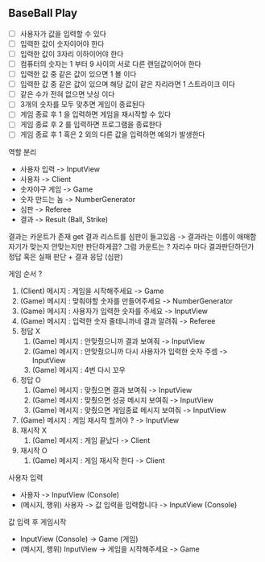 ## BaseBall Play 

- [ ] 사용자가 값을 입력할 수 있다
- [ ] 입력한 값이 숫자이어야 한다 
- [ ] 입력한 값이 3자리 이하이어야 한다 
- [ ] 컴퓨터의 숫자는 1 부터 9 사이의 서로 다른 랜덤값이어야 한다 
- [ ] 입력한 값 중 같은 값이 있으면 1 볼 이다 
- [ ] 입력한 값 중 같은 값이 있으며 해당 값이 같은 자리라면 1 스트라이크 이다
- [ ] 같은 수가 전혀 없으면 낫싱 이다
- [ ] 3개의 숫자를 모두 맞추면 게임이 종료된다 
- [ ] 게임 종료 후 1 을 입력하면 게임을 재시작할 수 있다 
- [ ] 게임 종료 후 2 를 입력하면 프로그램을 종료한다 
- [ ] 게임 종료 후 1 혹은 2 외의 다른 값을 입력하면 예외가 발생한다 

역할 분리
- 사용자 입력 -> InputView
- 사용자 -> Client
- 숫자야구 게임 -> Game
- 숫자 만드는 놈 -> NumberGenerator
- 심판 -> Referee 
- 결과 -> Result (Ball, Strike)

결과는 카운트가 존재 get
결과 리스트를 심판이 들고있음 -> 결과라는 이름이 애매함
자기가 맞는지 안맞는지만 판단하게끔? 그럼 카운트는 ?
자리수 마다 결과판단하던가
정답 혹은 실패 판단 + 결과 응답 (심판)


게임 순서 ?

1. (Client) 메시지 : 게임을 시작해주세요 -> Game
2. (Game) 메시지 : 맞춰야할 숫자를 만들어주세요 -> NumberGenerator
3. (Game) 메시지 : 사용자가 입력한 숫자를 주세요 -> InputView
4. (Game) 메시지 : 입력한 숫자 줄테니까네 결과 알려줘 -> Referee
5. 정답 X
    1. (Game) 메시지 : 안맞췄으니까 결과 보여줘 -> InputView
    2. (Game) 메시지 : 안맞췄으니까 다시 사용자가 입력한 숫자 주셈 -> InputView
    3. (Game) 메시지 : 4번 다시 꼬우 
6. 정답 O
    1. (Game) 메시지 : 맞췄으면 결과 보여줘 -> InputView
    2. (Game) 메시지 : 맞췄으면 성공 메시지 보여줘 -> InputView
    3. (Game) 메시지 : 맞췄으면 게임종료 메시지 보여줘 -> InputView
7. (Game) 메시지 : 게임 재시작 할꺼야 ? -> InputView
8. 재시작 X
    1. (Game) 메시지 : 게임 끝났다 -> Client
9. 재시작 O
    1. (Game) 메시지 : 게임 재시작 한다 -> Client

사용자 입력

- 사용자 -> InputView (Console) 
- (메시지, 행위) 사용자 -> 값 입력을 입력합니다 -> InputView (Console)

값 입력 후 게임시작 

- InputView (Console) -> Game (게임)
- (메시지, 행위) InputView -> 게임을 시작해주세요 -> Game 




